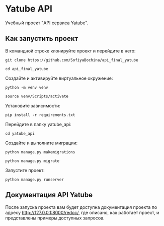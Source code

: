# Yatube API
Учебный проект "API сервиса Yatube".

## Как запустить проект

В командной строке клонируйте проект и перейдите в него:
```
git clone https://github.com/SofiyaBochina/api_final_yatube
```
```
cd api_final_yatube
```
Создайте и активируйте виртуальное окружение:
```
python -m venv venv
```
```
source venv/Scripts/activate
```
Установите зависимости:
```
pip install -r requirements.txt
```
Перейдите в папку yatube_api:
```
cd yatube_api
```
Создайте и выполните миграции:
```
python manage.py makemigrations
```
```
python manage.py migrate
```
Запустите проект:
```
python manage.py runserver
```
## Документация API Yatube
После запуска проекта вам будет доступна документация проекта по адресу http://127.0.0.1:8000/redoc/, где описано, как работает проект, и представлены примеры доступных запросов.
